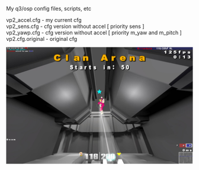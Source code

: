 My q3/osp config files, scripts, etc

vp2_accel.cfg - my current cfg  
vp2_sens.cfg - cfg version without accel [ priority sens ]  
vp2_yawp.cfg - cfg version without accel [ priority m_yaw and m_pitch ]  
vp2.cfg.original - original cfg

![Preview](https://raw.githubusercontent.com/killarbyte/q3conf/master/tmp/demo1.jpg)
